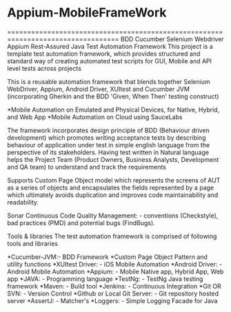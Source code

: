 # Appium-MobileFrameWork
================================================================================== BDD Cucumber Selenium Webdriver Appium Rest-Assured Java Test Automation Framework
This project is a template test automation framework, which provides structured and standard way of creating automated test scripts for GUI, Mobile and API level tests across projects

This is a reusable automation framework that blends together Selenium WebDriver, Appium, Android Driver, XUItest and Cucumber JVM (incorporating Gherkin and the BDD 'Given, When Then' testing construct)


*Mobile Automation on Emulated and Physical Devices, for Native, Hybrid, and Web App
*Mobile Automation on Cloud using SauceLabs

The framework incorporates design principle of BDD (Behaviour driven development) which promotes writing acceptance tests by describing behaviour of application under test in simple english language from the perspective of its stakeholders. Having test written in Natural language helps the Project Team (Product Owners, Business Analysts, Development and QA team) to understand and track the requirements

Supports Custom Page Object model which represents the screens of AUT as a series of objects and encapsulates the fields represented by a page which ultimately avoids duplication and improves code maintainability and readability.

Sonar Continuous Code Quality Management: - conventions (Checkstyle), bad practices (PMD) and potential bugs (FindBugs).

Tools & libraries
The test automation framework is comprised of following tools and libraries

*Cucumber-JVM:- BDD Framework
*Custom Page Object Pattern and utility functions
*XUItest Driver: - iOS Mobile Automation
*Android Driver: - Android Mobile Automation
*Appium: - Mobile Native app, Hybrid App, Web app
*JAVA: - Programming language
*TestNg: - TestNg Java testing framework
*Maven: - Build tool
*Jenkins: - Continuous Integration
*Git OR SVN: - Version Control
*Github or Local Git Server: - Git repository hosted server
*AssertJ: - Matcher's
*Loggers: - Simple Logging Facade for Java
